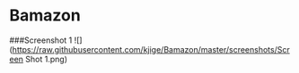 # Bamazon

###Screenshot 1
![](https://raw.githubusercontent.com/kjige/Bamazon/master/screenshots/Screen Shot 1.png)